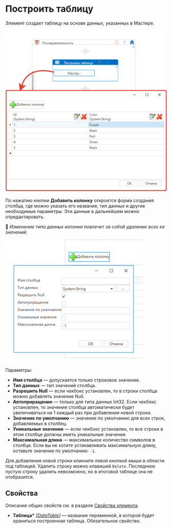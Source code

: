 # Построить таблицу

Элемент создает таблицу на основе данных, указанных в Мастере. 

![](<../../../../.gitbook/assets1/WFDataTableBuild-2.png>)

По нажатию кнопки **Добавить колонку** откроется форма создания столбца, где можно указать его название, тип данных и другие необходимые параметры. Эти данные в дальнейшем можно отредактировать.

:small_blue_diamond: *Изменение типа данных колонки повлечет за собой удаление всех ее значений.*

![](<../../../../.gitbook/assets1/WFDataTableBuild-3.png.png>)

Параметры:
* **Имя столбца** — допускается только строковое значение.
* **Тип данных** — тип значений столбца.
* **Разрешить Null** —  если чекбокс установлен, то в строки столбца можно добавлять значение Null.
* **Автоприращение** — только для типа данных Int32. Если чекбокс установлен, то значение столбца автоматически будет увеличиваться на 1 каждый раз при добавлении новой строки.
* **Значение по умолчанию** — значение по умолчанию для всех строк, добавляемых в столбец.
* **Уникальные значение** — если чекбокс установлен, то все строки в этом столбце должны иметь уникальные значения.
* **Максимальная длина** — максимальное количество символов в столбце. Если вы не хотите устанавливать максимальную длину, оставьте значение по умолчанию: `-1`.

Для добавления новой строки кликните левой кнопкой мыши в области под таблицей. Удалить строку можно клавишей `Delete`. Последнюю пустую строку удалить невозможно, но в итоговой таблице она не отобразится.


## Свойства
Описание общих свойств см. в разделе [Свойства элемента](https://docs.primo-rpa.ru/primo-rpa/primo-studio/process/elements#svoistva-elementa).

* **Таблица\*** *[[DataTable](https://learn.microsoft.com/ru-ru/dotnet/api/system.data.datatable?view=net-8.0&viewFallbackFrom=net-4.6.1)]* — название переменной, в которой будет храниться построенная таблица. Обязательное свойство.
